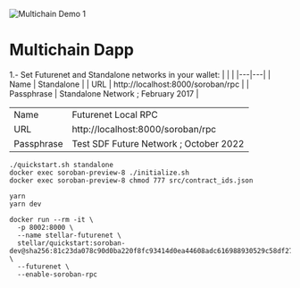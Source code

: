 ![Multichain Demo 1](https://github.com/esteblock/multichain-dapp/assets/2274485/e9003808-575d-47b1-9cd1-43afa77317fe)


# Multichain Dapp

1.- Set Futurenet and Standalone networks in your wallet:
   |   |   |
   |---|---|
   | Name | Standalone |
   | URL | http://localhost:8000/soroban/rpc |
   | Passphrase | Standalone Network ; February 2017 |
   
   |   |   |
   |---|---|
   | Name | Futurenet Local RPC|
   | URL | http://localhost:8000/soroban/rpc |
   | Passphrase | Test SDF Future Network ; October 2022 |

```
./quickstart.sh standalone
docker exec soroban-preview-8 ./initialize.sh
docker exec soroban-preview-8 chmod 777 src/contract_ids.json
```

```
yarn
yarn dev
```


```
docker run --rm -it \
  -p 8002:8000 \
  --name stellar-futurenet \
  stellar/quickstart:soroban-dev@sha256:81c23da078c90d0ba220f8fc93414d0ea44608adc616988930529c58df278739 \
  --futurenet \
  --enable-soroban-rpc
```
